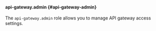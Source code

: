 #### api-gateway.admin {#api-gateway-admin}

The `api-gateway.admin` role allows you to manage API gateway access settings.
